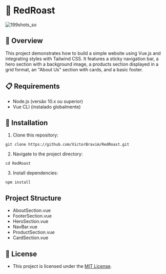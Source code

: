 # 🥩 RedRoast

![199shots_so](https://github.com/VictorBravim/RedRoast/assets/122113588/bda6f923-c330-40ce-bc67-09634a667382)

## 🚀 Overview

This project demonstrates how to build a simple website using Vue.js and integrating styles with Tailwind CSS. It features a sticky navigation bar, a hero section with a background image, a products section displayed in a grid format, an "About Us" section with cards, and a basic footer.

## 📋 Requirements


- Node.js (versão 10.x ou superior)
- Vue CLI (instalado globalmente)

## 🔧 Installation

1. Clone this repository:

```
git clone https://github.com/VictorBravim/RedRoast.git
```

2. Navigate to the project directory:

```
cd RedRoast
```

3. Install dependencies:

```
npm install
``` 

## Project Structure

- AboutSection.vue
- FooterSection.vue
- HeroSection.vue
- NavBar.vue
- ProductSection.vue
- CardSection.vue

## 📄 License

- This project is licensed under the [MIT License](LICENSE).
